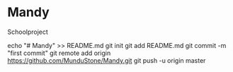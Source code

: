 # Mandy
Schoolproject

echo "# Mandy" >> README.md
git init
git add README.md
git commit -m "first commit"
git remote add origin https://github.com/MunduStone/Mandy.git
git push -u origin master
